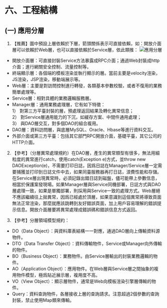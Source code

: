 # 六、工程結構
## (一) 應用分層 

1. 【推薦】圖中預設上層依賴於下層，箭頭關係表示可直接依賴，如：開放介面層可以依賴於Web層，也可以直接依賴於Service層，依此類推：
 ![應用分層](../images/alibabaLevel.png)
 - 開放介面層：可直接封裝Service方法暴露成RPC介面；通過Web封裝成http介面；進行網關安全控制、流量控制等。 
 - 終端顯示層：各個端的模板渲染並執行顯示的層。當前主要是velocity渲染，JS渲染，JSP渲染，移動端展示等。 
 - Web層：主要是對訪問控制進行轉發，各類基本參數校驗，或者不復用的業務簡單處理等。 
 - Service層：相對具體的業務邏輯服務層。 
 - Manager層：通用業務處理層，它有如下特徵：
 <br>1） 對第三方平臺封裝的層，預處理返回結果及轉化異常信息；
 <br>2） 對Service層通用能力的下沉，如緩存方案、中間件通用處理；
 <br>3） 與DAO層交互，對多個DAO的組合複用。
 - DAO層：資料訪問層，與底層MySQL、Oracle、Hbase等進行資料交互。 
 - 外部介面或第三方平臺：包括其它部門RPC開放介面，基礎平臺，其它公司的HTTP介面。

2. 【參考】（分層異常處理規約）在DAO層，產生的異常類型有很多，無法用細粒度的異常進行catch，使用catch(Exception e)方式，並throw new DAOException(e)，不需要打印日誌，因爲日誌在Manager/Service層一定需要捕獲並打印到日誌文件中去，如果同臺服務器再打日誌，浪費性能和存儲。在Service層出現異常時，必須記錄出錯日誌到磁盤，儘可能帶上參數信息，相當於保護案發現場。如果Manager層與Service同機部署，日誌方式與DAO層處理一致，如果是單獨部署，則採用與Service一致的處理方式。Web層絕不應該繼續往上拋異常，因爲已經處於頂層，如果意識到這個異常將導致頁面無法正常渲染，那麼就應該跳轉到友好錯誤頁面，加上用戶容易理解的錯誤提示信息。開放介面層要將異常處理成錯誤碼和錯誤信息方式返回。

3. 【參考】分層領域模型規約：
  - DO（Data Object）：與資料庫表結構一一對應，通過DAO層向上傳輸資料源物件。
  - DTO（Data Transfer Object）：資料傳輸物件，Service或Manager向外傳輸的物件。
  - BO（Business Object）：業務物件。由Service層輸出的封裝業務邏輯的物件。
  - AO（Application Object）：應用物件。在Web層與Service層之間抽象的複用物件模型，極爲貼近展示層，複用度不高。
  - VO（View Object）：顯示層物件，通常是Web向模板渲染引擎層傳輸的物件。
  - Query：資料查詢物件，各層接收上層的查詢請求。注意超過2個參數的查詢封裝，禁止使用Map類來傳輸。
